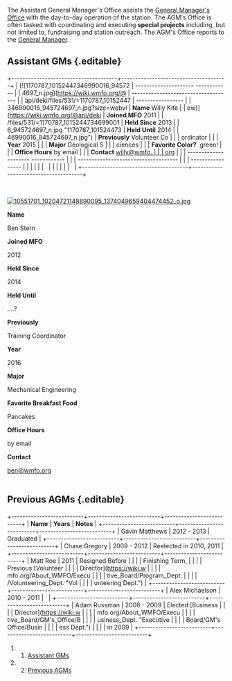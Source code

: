The Assistant General Manager's Office assists the [General Manager's
Office](https://wiki.wmfo.org/About_WMFO/Executive_Board/GM's_Office "Executive Board/GM's Office")
with the day-to-day operation of the station. The AGM's Office is often
tasked with coordinating and executing **special projects** including,
but not limited to, fundraising and station outreach. The AGM's Office
reports to the [General
Manager](https://wiki.wmfo.org/About_WMFO/Executive_Board/GM's_Office "GM's Office").

Assistant GMs {.editable}
-------------

+--------------------------------------+--------------------------------------+
| [![1170787\_10152447346990016\_94572 |   --------------------- ------------ |
| 4697\_n.jpg](https://wiki.wmfo.org/@ | ------------------------------------ |
| api/deki/files/531/=1170787_10152447 | -----------------                    |
| 346990016_945724697_n.jpg?size=webvi |   **Name**              Willy Kite   |
| ew)](https://wiki.wmfo.org/@api/deki |   **Joined MFO**        2011         |
| /files/531/=1170787_1015244734699001 |   **Held Since**        2013         |
| 6_945724697_n.jpg "1170787_101524473 |   **Held Until**        2014         |
| 46990016_945724697_n.jpg")           |   **Previously**        Volunteer Co |
|                                      | ordinator                            |
|                                      |   **Year**              2015         |
|                                      |   **Major**             Geological S |
|                                      | ciences                              |
|                                      |   **Favorite Color?**    green!      |
|                                      |   **Office Hours**      by email     |
|                                      |   **Contact**           [willy@wmfo. |
|                                      | org](mailto:willy@wmfo.org "mailto:w |
|                                      | illy@wmfo.org")                      |
|                                      |   --------------------- ------------ |
|                                      | ------------------------------------ |
|                                      | -----------------                    |
|                                      |                                      |
|                                      |                                      |
|                                      |                                      |
|                                      |                                      |
+--------------------------------------+--------------------------------------+

 

[![10551701\_10204721148890095\_1374049659404474452\_o.jpg](https://wiki.wmfo.org/@api/deki/files/819/=10551701_10204721148890095_1374049659404474452_o.jpg?size=webview)](https://wiki.wmfo.org/@api/deki/files/819/=10551701_10204721148890095_1374049659404474452_o.jpg "10551701_10204721148890095_1374049659404474452_o.jpg")

**Name**

Ben Stern

**Joined MFO**

2012

**Held Since**

2014

**Held Until**

....?

**Previously**

Training Coordinator

**Year**

2016

**Major**

Mechanical Engineering

**Favorite Breakfast Food**

Pancakes

**Office Hours**

by email

**Contact**

[ben@wmfo.org](mailto:ben@wmfo.org "mailto:ben@wmfo.org")\
  

Previous AGMs {.editable}
-------------

+--------------------------+--------------------------+--------------------------+
| **Name**                 | **Years**                | **Notes**                |
+--------------------------+--------------------------+--------------------------+
| Gavin Matthews           | 2012 - 2013              | Graduated                |
+--------------------------+--------------------------+--------------------------+
| Chase Gregory            | 2009 - 2012              | Reelected in 2010, 2011  |
+--------------------------+--------------------------+--------------------------+
| Matt Roe                 | 2011                     | Resigned Before          |
|                          |                          | Finishing Term,          |
|                          |                          | Previous [Volunteer      |
|                          |                          | Director](https://wiki.w |
|                          |                          | mfo.org/About_WMFO/Execu |
|                          |                          | tive_Board/Program_Dept. |
|                          |                          | /Volunteering_Dept. "Vol |
|                          |                          | unteering Dept.")        |
+--------------------------+--------------------------+--------------------------+
| Alex Michaelson          | 2010 - 2011              |                          |
+--------------------------+--------------------------+--------------------------+
| Adam Russman             | 2008 - 2009              | Elected [Business        |
|                          |                          | Director](https://wiki.w |
|                          |                          | mfo.org/About_WMFO/Execu |
|                          |                          | tive_Board/GM's_Office/B |
|                          |                          | usiness_Dept. "Executive |
|                          |                          |  Board/GM's Office/Busin |
|                          |                          | ess Dept.")              |
|                          |                          | in 2009                  |
+--------------------------+--------------------------+--------------------------+

1.  1. [Assistant GMs](#Assistant_GMs)
2.  2. [Previous AGMs](#Previous_AGMs)

